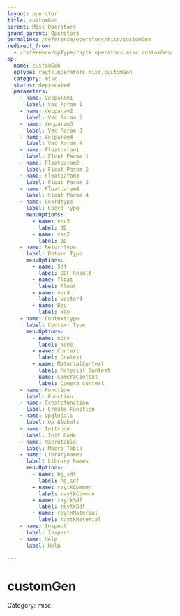 ```yaml
---
layout: operator
title: customGen
parent: Misc Operators
grand_parent: Operators
permalink: /reference/operators/misc/customGen
redirect_from:
  - /reference/opType/raytk.operators.misc.customGen/
op:
  name: customGen
  opType: raytk.operators.misc.customGen
  category: misc
  status: deprecated
  parameters:
    - name: Vecparam1
      label: Vec Param 1
    - name: Vecparam2
      label: Vec Param 2
    - name: Vecparam3
      label: Vec Param 3
    - name: Vecparam4
      label: Vec Param 4
    - name: Floatparam1
      label: Float Param 1
    - name: Floatparam2
      label: Float Param 2
    - name: Floatparam3
      label: Float Param 3
    - name: Floatparam4
      label: Float Param 4
    - name: Coordtype
      label: Coord Type
      menuOptions:
        - name: vec3
          label: 3D
        - name: vec2
          label: 2D
    - name: Returntype
      label: Return Type
      menuOptions:
        - name: Sdf
          label: SDF Result
        - name: float
          label: Float
        - name: vec4
          label: Vector4
        - name: Ray
          label: Ray
    - name: Contexttype
      label: Context Type
      menuOptions:
        - name: none
          label: None
        - name: Context
          label: Context
        - name: MaterialContext
          label: Material Context
        - name: CameraContext
          label: Camera Context
    - name: Function
      label: Function
    - name: Createfunction
      label: Create Function
    - name: Opglobals
      label: Op Globals
    - name: Initcode
      label: Init Code
    - name: Macrotable
      label: Macro Table
    - name: Librarynames
      label: Library Names
      menuOptions:
        - name: hg_sdf
          label: hg_sdf
        - name: raytkCommon
          label: raytkCommon
        - name: raytkSdf
          label: raytkSdf
        - name: raytkMaterial
          label: raytkMaterial
    - name: Inspect
      label: Inspect
    - name: Help
      label: Help

---
```


# customGen

Category: misc

